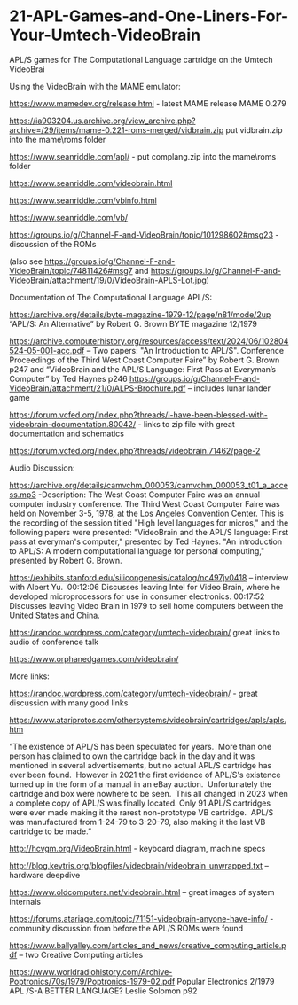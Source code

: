 # 21-APL-Games-and-One-Liners-For-Your-Umtech-VideoBrain
APL/S games for The Computational Language cartridge on the Umtech VideoBrai


Using the VideoBrain with the MAME emulator:

https://www.mamedev.org/release.html  - latest MAME release MAME 0.279  

https://ia903204.us.archive.org/view_archive.php?archive=/29/items/mame-0.221-roms-merged/vidbrain.zip   put vidbrain.zip into the mame\roms folder

https://www.seanriddle.com/apl/  - put complang.zip into the mame\roms folder

https://www.seanriddle.com/videobrain.html

https://www.seanriddle.com/vbinfo.html

https://www.seanriddle.com/vb/

https://groups.io/g/Channel-F-and-VideoBrain/topic/101298602#msg23  - discussion of the ROMs

(also see https://groups.io/g/Channel-F-and-VideoBrain/topic/74811426#msg7 and https://groups.io/g/Channel-F-and-VideoBrain/attachment/19/0/VideoBrain-APLS-Lot.jpg)



Documentation of The Computational Language APL/S:

https://archive.org/details/byte-magazine-1979-12/page/n81/mode/2up “APL/S: An Alternative” by Robert G. Brown BYTE magazine 12/1979

https://archive.computerhistory.org/resources/access/text/2024/06/102804524-05-001-acc.pdf – Two papers: "An Introduction to APL/S". Conference Proceedings of the Third West Coast Computer Faire” by Robert G. Brown  p247 and “VideoBrain and the APL/S Language: First Pass at Everyman’s Computer” by Ted Haynes p246
https://groups.io/g/Channel-F-and-VideoBrain/attachment/21/0/ALPS-Brochure.pdf – includes lunar lander game

https://forum.vcfed.org/index.php?threads/i-have-been-blessed-with-videobrain-documentation.80042/ - links to zip file with great documentation and schematics

https://forum.vcfed.org/index.php?threads/videobrain.71462/page-2



Audio Discussion:

https://archive.org/details/camvchm_000053/camvchm_000053_t01_a_access.mp3 -Description: The West Coast Computer Faire was an annual computer industry conference. The Third West Coast Computer Faire was held on November 3-5, 1978, at the Los Angeles Convention Center. This is the recording of the session titled "High level languages for micros," and the following papers were presented: "VideoBrain and the APL/S language: First pass at everyman's computer," presented by Ted Haynes. "An introduction to APL/S: A modern computational language for personal computing," presented by Robert G. Brown. 

https://exhibits.stanford.edu/silicongenesis/catalog/nc497jv0418 – interview with Albert Yu.  00:12:06 Discusses leaving Intel for Video Brain, where he developed microprocessors for use in consumer electronics. 00:17:52 Discusses leaving Video Brain in 1979 to sell home computers between the United States and China. 

https://randoc.wordpress.com/category/umtech-videobrain/  great links to audio of conference talk 

https://www.orphanedgames.com/videobrain/

More links:

https://randoc.wordpress.com/category/umtech-videobrain/ - great discussion with many good links

https://www.atariprotos.com/othersystems/videobrain/cartridges/apls/apls.htm

 “The existence of APL/S has been speculated for years.  More than one person has claimed to own the cartridge back in the day and it was mentioned in several advertisements, but no actual APL/S cartridge has ever been found.  However in 2021 the first evidence of APL/S's existence turned up in the form of a manual in an eBay auction.  Unfortunately the cartridge and box were nowhere to be seen.  This all changed in 2023 when a complete copy of APL/S was finally located.
Only 91 APL/S cartridges were ever made making it the rarest non-prototype VB cartridge.  APL/S was manufactured from 1-24-79 to 3-20-79, also making it the last VB cartridge to be made.”

http://hcvgm.org/VideoBrain.html  - keyboard diagram, machine specs

http://blog.kevtris.org/blogfiles/videobrain/videobrain_unwrapped.txt – hardware deepdive

https://www.oldcomputers.net/videobrain.html – great images of system internals

https://forums.atariage.com/topic/71151-videobrain-anyone-have-info/ - community discussion from before the APL/S ROMs were found


https://www.ballyalley.com/articles_and_news/creative_computing_article.pdf – two Creative Computing articles

https://www.worldradiohistory.com/Archive-Poptronics/70s/1979/Poptronics-1979-02.pdf   Popular Electronics 2/1979 APL /S-A BETTER LANGUAGE?   Leslie Solomon  p92



